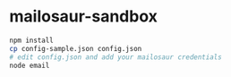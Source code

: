 # mailosaur-sandbox

```bash
npm install
cp config-sample.json config.json
# edit config.json and add your mailosaur credentials
node email
```
